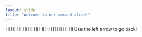 ```yaml
---
layout: slide
title: "Welcome to our second slide!"
---
```

Hi Hi Hi Hi Hi Hi Hi Hi H1 Hi Hi Hi
Use the left arrow to go back!
